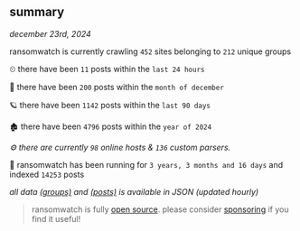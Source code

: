 
## summary
_december 23rd, 2024_

ransomwatch is currently crawling `452` sites belonging to `212` unique groups

⏲ there have been `11` posts within the `last 24 hours`

🦈 there have been `200` posts within the `month of december`

🪐 there have been `1142` posts within the `last 90 days`

🏚 there have been `4796` posts within the `year of 2024`

_⚙️ there are currently `98` online hosts & `136` custom parsers._

🦕 ransomwatch has been running for `3 years, 3 months and 16 days` and indexed `14253` posts

_all data  [(groups)](http://ransomwhat.telemetry.ltd/groups) and [(posts)](http://ransomwhat.telemetry.ltd/posts) is available in JSON (updated hourly)_

> ransomwatch is fully [open source](https://github.com/joshhighet/ransomwatch#ransomwatch--). please consider [sponsoring](https://github.com/sponsors/joshhighet) if you find it useful!
